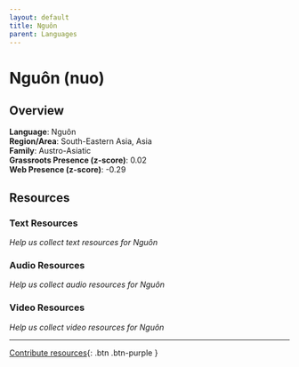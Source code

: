 ```yaml
---
layout: default
title: Nguôn
parent: Languages
---
```


# Nguôn (nuo)

## Overview

**Language**: Nguôn  
**Region/Area**: South-Eastern Asia, Asia  
**Family**: Austro-Asiatic  
**Grassroots Presence (z-score)**: 0.02  
**Web Presence (z-score)**: -0.29  

## Resources

### Text Resources
*Help us collect text resources for Nguôn*

### Audio Resources
*Help us collect audio resources for Nguôn*

### Video Resources
*Help us collect video resources for Nguôn*

---

[Contribute resources](https://forms.office.com/e/1SfLJx3u1r){: .btn .btn-purple }
